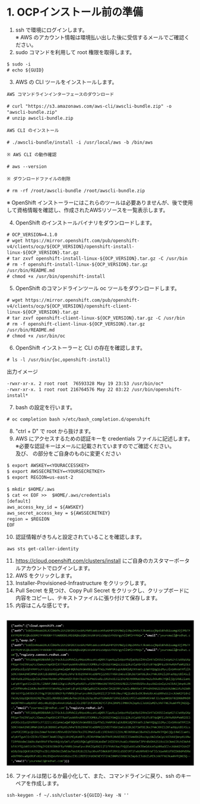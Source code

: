 # 1. OCPインストール前の準備  

 1. ssh で環境にログインします。  
    ※ AWS のアカウント情報は環境払い出した後に受信するメールでご確認ください。
 2. sudo コマンドを利用して root 権限を取得します。 
```
$ sudo -i  
# echo ${GUID}
```

 3. AWS の CLI ツールをインストールします。  
```
AWS コマンドラインインターフェースのダウンロード  
  
# curl "https://s3.amazonaws.com/aws-cli/awscli-bundle.zip" -o "awscli-bundle.zip"  
# unzip awscli-bundle.zip  
  
AWS CLI のインストール  
  
# ./awscli-bundle/install -i /usr/local/aws -b /bin/aws  
  
※ AWS CLI の動作確認  

# aws --version  

※ ダウンロードファイルの削除  
  
# rm -rf /root/awscli-bundle /root/awscli-bundle.zip  
```
※ OpenShift インストーラーにはこれらのツールは必要ありませんが、後で使用して資格情報を確認し、作成されたAWSリソースを一覧表示します。  

 4. OpenShift のインストールバイナリをダウンロードします。 
```
# OCP_VERSION=4.1.0
# wget https://mirror.openshift.com/pub/openshift-v4/clients/ocp/${OCP_VERSION}/openshift-install-linux-${OCP_VERSION}.tar.gz
# tar zxvf openshift-install-linux-${OCP_VERSION}.tar.gz -C /usr/bin
# rm -f openshift-install-linux-${OCP_VERSION}.tar.gz /usr/bin/README.md
# chmod +x /usr/bin/openshift-install
```

 5. OpenShift のコマンドラインツール oc ツールをダウンロードします。  
```
# wget https://mirror.openshift.com/pub/openshift-v4/clients/ocp/${OCP_VERSION}/openshift-client-linux-${OCP_VERSION}.tar.gz
# tar zxvf openshift-client-linux-${OCP_VERSION}.tar.gz -C /usr/bin
# rm -f openshift-client-linux-${OCP_VERSION}.tar.gz /usr/bin/README.md
# chmod +x /usr/bin/oc
```

 6. OpenShift インストーラーと CLI の存在を確認します。  
```
# ls -l /usr/bin/{oc,openshift-install}
```
出力イメージ
```
-rwxr-xr-x. 2 root root  76593328 May 19 23:53 /usr/bin/oc*
-rwxr-xr-x. 1 root root 216764576 May 22 03:22 /usr/bin/openshift-install*
```
 7. bash の設定を行います。  
```
# oc completion bash >/etc/bash_completion.d/openshift
```
 8. "ctrl + D" で root から抜けます。  
 9. AWS にアクセスするための認証キーを credentials ファイルに記述します。  
     ※必要な認証キーはメールに記載されていますのでご確認ください。  
       <YOURACCESSKEY> 及び、<YOURSECRETKEY> の部分をご自身のものに変更ください  

```
$ export AWSKEY=<YOURACCESSKEY>
$ export AWSSECRETKEY=<YOURSECRETKEY>
$ export REGION=us-east-2

$ mkdir $HOME/.aws
$ cat << EOF >>  $HOME/.aws/credentials
[default]
aws_access_key_id = ${AWSKEY}
aws_secret_access_key = ${AWSSECRETKEY}
region = $REGION
EOF 
```

 10. 認証情報がきちんと設定されていることを確認します。  
```
aws sts get-caller-identity
```

 11. https://cloud.openshift.com/clusters/install にご自身のカスタマーポータルアカウントでログインします。  
 12. AWS をクリックします。  
 13. Installer-Provisioned-Infrastructure をクリックします。  
 14. Pull Secret を見つけ、Copy Pull Secret をクリックし、クリップボードに内容をコピーし、テキストファイルに張り付けて保存します。  
 15. 内容はこんな感じです。  
   
    <img src="secret.jpg" alt="attach:cat" title="attach:cat" width="700">   

 16. ファイルは閉じるか最小化して、また、コマンドラインに戻り、ssh のキーペアを作成します。
 ```
 ssh-keygen -f ~/.ssh/cluster-${GUID}-key -N ''
 ```
 
